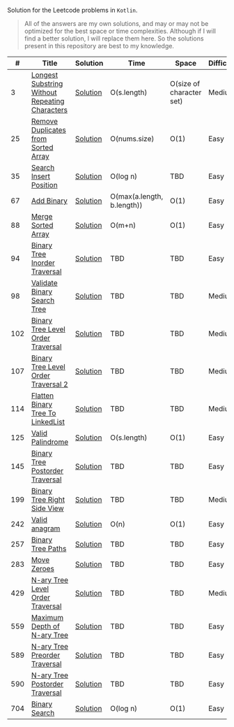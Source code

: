 Solution for the Leetcode problems in `Kotlin`.

> All of the answers are my own solutions, and may or may not be optimized for the best space or time complexities. Although if I will find a better solution, I will replace them here. So the solutions present in this repository are best to my knowledge.

| # | Title | Solution | Time | Space | Difficulty |
|---| ----- | -------- | ---- | ----- | ---------- |
| 3 | [Longest Substring Without Repeating Characters](https://leetcode.com/problems/longest-substring-without-repeating-characters/) | [Solution](https://github.com/karanDhillon/leetcode-solutions/blob/master/solutions/longestSubstringWithoutRepeatingCharacters.kt) | O(s.length) | O(size of character set) | Medium |
| 25 | [Remove Duplicates from Sorted Array](https://leetcode.com/problems/remove-duplicates-from-sorted-array/) | [Solution](https://github.com/karanDhillon/leetcode-solutions/blob/master/solutions/removeDuplicatesFromSortedArray.kt) | O(nums.size) | O(1) | Easy |
| 35 | [Search Insert Position](https://leetcode.com/problems/search-insert-position/) | [Solution](https://github.com/karanDhillon/leetcode-solutions/blob/master/solutions/searchInsertPosition.kt) | O(log n) | TBD | Easy |
| 67 | [Add Binary](https://leetcode.com/problems/add-binary/) | [Solution](https://github.com/karanDhillon/leetcode-solutions/blob/master/solutions/addBinary.kt) | O(max(a.length, b.length)) | O(1) | Easy |
| 88 | [Merge Sorted Array](https://leetcode.com/problems/merge-sorted-array/) | [Solution](https://github.com/karanDhillon/leetcode-solutions/blob/master/solutions/mergeSortedArray.kt) | O(m+n) | O(1) | Easy |
| 94 | [Binary Tree Inorder Traversal](https://leetcode.com/problems/binary-tree-inorder-traversal/) | [Solution](https://github.com/karanDhillon/leetcode-solutions/blob/master/solutions/binaryTreeInorderTraversal.kt) | TBD | TBD | Easy |
| 98 | [Validate Binary Search Tree](https://leetcode.com/problems/validate-binary-search-tree/) | [Solution](https://github.com/karanDhillon/leetcode-solutions/blob/master/solutions/validateBinarySearchTree.kt) | TBD | TBD | Medium |
| 102 | [Binary Tree Level Order Traversal](https://leetcode.com/problems/binary-tree-level-order-traversal/) | [Solution](https://github.com/karanDhillon/leetcode-solutions/blob/master/solutions/binaryTreeLevelOrderTraversal.kt) | TBD | TBD | Medium |
| 107 | [Binary Tree Level Order Traversal 2](https://leetcode.com/problems/binary-tree-level-order-traversal-ii/) | [Solution](https://github.com/karanDhillon/leetcode-solutions/blob/master/solutions/binaryTreeLevelOrderTraversal2.kt) | TBD | TBD | Medium |
| 114 | [Flatten Binary Tree To LinkedList](https://leetcode.com/problems/flatten-binary-tree-to-linked-list/) | [Solution](https://github.com/karanDhillon/leetcode-solutions/blob/master/solutions/flattenBinaryTreeToLinkedList.kt) | TBD | TBD | Medium |
| 125 | [Valid Palindrome](https://leetcode.com/problems/valid-palindrome/) | [Solution](https://github.com/karanDhillon/leetcode-solutions/blob/master/solutions/validPalindrome.kt) | O(s.length) | O(1) | Easy |
| 145 | [Binary Tree Postorder Traversal](https://leetcode.com/problems/binary-tree-postorder-traversal/) | [Solution](https://github.com/karanDhillon/leetcode-solutions/blob/master/solutions/binaryTreePostOrderTraversal.kt) | TBD | TBD | Easy |
| 199 | [Binary Tree Right Side View](https://leetcode.com/problems/binary-tree-right-side-view/) | [Solution](https://github.com/karanDhillon/leetcode-solutions/blob/master/solutions/binaryTreeRightSideView.kt) | TBD | TBD | Medium |
| 242 | [Valid anagram](https://leetcode.com/problems/valid-anagram/) | [Solution](https://github.com/karanDhillon/leetcode-solutions/blob/master/solutions/validAnagram.kt) | O(n) | O(1) | Easy |
| 257 | [Binary Tree Paths](https://leetcode.com/problems/binary-tree-paths/) | [Solution](https://github.com/karanDhillon/leetcode-solutions/blob/master/solutions/binaryTreePaths.kt) | TBD | TBD | Easy |
| 283 | [Move Zeroes](https://leetcode.com/problems/move-zeroes/) | [Solution](https://github.com/karanDhillon/leetcode-solutions/blob/master/solutions/moveZeroes.kt) | TBD | TBD | Easy |
| 429 | [N-ary Tree Level Order Traversal](https://leetcode.com/problems/n-ary-tree-level-order-traversal/) | [Solution](https://github.com/karanDhillon/leetcode-solutions/blob/master/solutions/nAryTreeLevelOrderTraversal.kt) | TBD | TBD | Medium |
| 559 | [Maximum Depth of N-ary Tree](https://leetcode.com/problems/maximum-depth-of-n-ary-tree/) | [Solution](https://github.com/karanDhillon/leetcode-solutions/blob/master/solutions/maximumDepthOfNAryTree.kt) | TBD | TBD | Easy |
| 589 | [N-ary Tree Preorder Traversal](https://leetcode.com/problems/n-ary-tree-preorder-traversal/) | [Solution](https://github.com/karanDhillon/leetcode-solutions/blob/master/solutions/nAryTreePreorderTraversal.kt) | TBD | TBD | Easy |
| 590 | [N-ary Tree Postorder Traversal](https://leetcode.com/problems/n-ary-tree-postorder-traversal/) | [Solution](https://github.com/karanDhillon/leetcode-solutions/blob/master/solutions/nAryTreePostorderTraversal.kt) | TBD | TBD | Easy |
| 704 | [Binary Search](https://leetcode.com/problems/binary-search/) | [Solution](https://github.com/karanDhillon/leetcode-solutions/blob/master/solutions/binarySearch.kt) | O(log n) | O(1) | Easy |